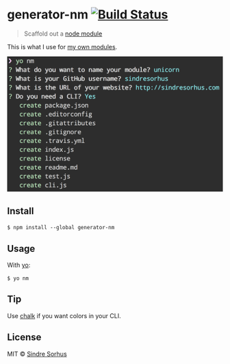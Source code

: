 # generator-nm [![Build Status](https://travis-ci.org/sindresorhus/generator-nm.svg?branch=master)](https://travis-ci.org/sindresorhus/generator-nm)

> Scaffold out a [node module](https://github.com/sindresorhus/node-module-boilerplate)

This is what I use for [my own modules](https://www.npmjs.com/~sindresorhus).

![](screenshot.png)


## Install

```
$ npm install --global generator-nm
```


## Usage

With [yo](https://github.com/yeoman/yo):

```
$ yo nm
```


## Tip

Use [chalk](https://github.com/sindresorhus/chalk) if you want colors in your CLI.


## License

MIT © [Sindre Sorhus](http://sindresorhus.com)
